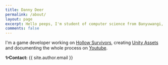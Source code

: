 ```yaml
---
title: Danny Deer
permalink: /about/
layout: page
excerpt: Hello peeps, I'm student of computer science from Banyuwangi, living in Jogjakarta. This blog for documentation about my programming journey, running on jekyll, hosting on netlify and using my own simple theme.
comments: false
---
```


I'm a game developer working on <a href="https://store.steampowered.com/app/2285940/Hollow_Survivors" target="_blank" rel="noopener">Hollow Survivors</a>, 
creating <a href="https://www.youtube.com/channel/UC_SVVfhirQ8l9F-3O-EL9Hg" target="_blank" rel="noopener">Unity Assets</a> 
and documenting the whole process on <a href="https://www.youtube.com/channel/UC_SVVfhirQ8l9F-3O-EL9Hg" target="_blank" rel="noopener">Youtube</a>. 

**✨Contact:** {{ site.author.email }}

<!-- You can [report](http://github.com/piharpi/jekyll-klise/issues/new) if there is an broken link(s) or somethings else. -->
<!-- 
**may u needs ✨**

- {{ site.author.email }}
- github.com/{{ site.author.github }} -->
